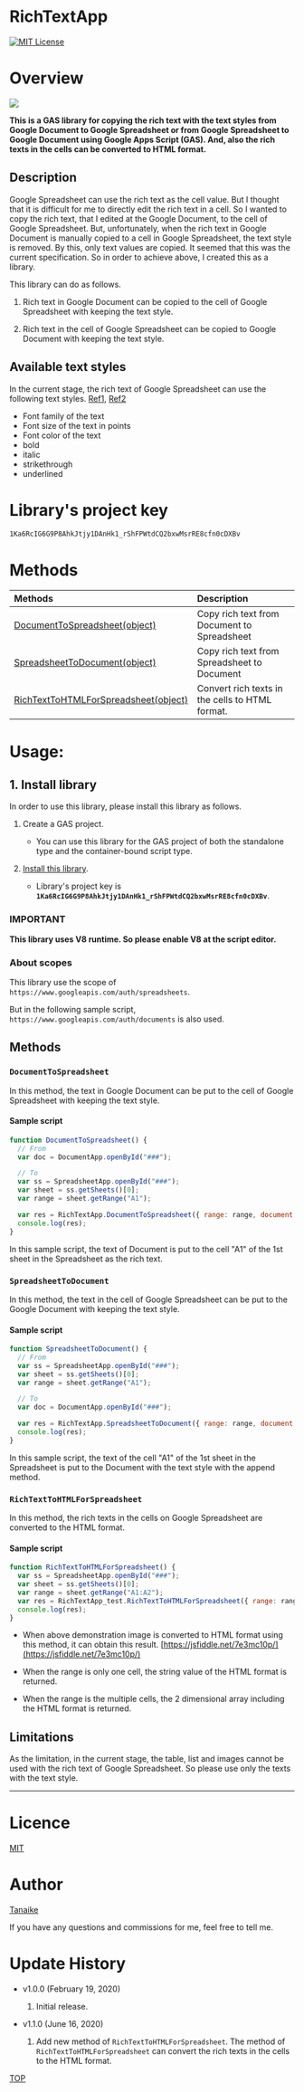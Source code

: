 # RichTextApp

<a name="top"></a>
[![MIT License](http://img.shields.io/badge/license-MIT-blue.svg?style=flat)](LICENCE)

<a name="overview"></a>

# Overview

![](images/fig1.png)

**This is a GAS library for copying the rich text with the text styles from Google Document to Google Spreadsheet or from Google Spreadsheet to Google Document using Google Apps Script (GAS). And, also the rich texts in the cells can be converted to HTML format.**

<a name="description"></a>

## Description

Google Spreadsheet can use the rich text as the cell value. But I thought that it is difficult for me to directly edit the rich text in a cell. So I wanted to copy the rich text, that I edited at the Google Document, to the cell of Google Spreadsheet. But, unfortunately, when the rich text in Google Document is manually copied to a cell in Google Spreadsheet, the text style is removed. By this, only text values are copied. It seemed that this was the current specification. So in order to achieve above, I created this as a library.

This library can do as follows.

1. Rich text in Google Document can be copied to the cell of Google Spreadsheet with keeping the text style.

2. Rich text in the cell of Google Spreadsheet can be copied to Google Document with keeping the text style.

## Available text styles

In the current stage, the rich text of Google Spreadsheet can use the following text styles. [Ref1](https://developers.google.com/apps-script/reference/spreadsheet/text-style-builder), [Ref2](https://developers.google.com/apps-script/reference/spreadsheet/text-style)

- Font family of the text
- Font size of the text in points
- Font color of the text
- bold
- italic
- strikethrough
- underlined

# Library's project key

```
1Ka6RcIG6G9P8AhkJtjy1DAnHk1_rShFPWtdCQ2bxwMsrRE8cfn0cDXBv
```

# Methods

| Methods                                                               | Description                                     |
| :-------------------------------------------------------------------- | :---------------------------------------------- |
| [DocumentToSpreadsheet(object)](#documenttospreadsheet)               | Copy rich text from Document to Spreadsheet     |
| [SpreadsheetToDocument(object)](#spreadsheettodocument)               | Copy rich text from Spreadsheet to Document     |
| [RichTextToHTMLForSpreadsheet(object)](#richtexttohtmlforspreadsheet) | Convert rich texts in the cells to HTML format. |

<a name="usage"></a>

# Usage:

## 1. Install library

In order to use this library, please install this library as follows.

1. Create a GAS project.

   - You can use this library for the GAS project of both the standalone type and the container-bound script type.

1. [Install this library](https://developers.google.com/apps-script/guides/libraries).

   - Library's project key is **`1Ka6RcIG6G9P8AhkJtjy1DAnHk1_rShFPWtdCQ2bxwMsrRE8cfn0cDXBv`**.

### IMPORTANT

**This library uses V8 runtime. So please enable V8 at the script editor.**

### About scopes

This library use the scope of `https://www.googleapis.com/auth/spreadsheets`.

But in the following sample script, `https://www.googleapis.com/auth/documents` is also used.

## Methods

<a name="documenttospreadsheet"></a>

### `DocumentToSpreadsheet`

In this method, the text in Google Document can be put to the cell of Google Spreadsheet with keeping the text style.

#### Sample script

```javascript
function DocumentToSpreadsheet() {
  // From
  var doc = DocumentApp.openById("###");

  // To
  var ss = SpreadsheetApp.openById("###");
  var sheet = ss.getSheets()[0];
  var range = sheet.getRange("A1");

  var res = RichTextApp.DocumentToSpreadsheet({ range: range, document: doc });
  console.log(res);
}
```

In this sample script, the text of Document is put to the cell "A1" of the 1st sheet in the Spreadsheet as the rich text.

<a name="spreadsheettodocument"></a>

### `SpreadsheetToDocument`

In this method, the text in the cell of Google Spreadsheet can be put to the Google Document with keeping the text style.

#### Sample script

```javascript
function SpreadsheetToDocument() {
  // From
  var ss = SpreadsheetApp.openById("###");
  var sheet = ss.getSheets()[0];
  var range = sheet.getRange("A1");

  // To
  var doc = DocumentApp.openById("###");

  var res = RichTextApp.SpreadsheetToDocument({ range: range, document: doc });
  console.log(res);
}
```

In this sample script, the text of the cell "A1" of the 1st sheet in the Spreadsheet is put to the Document with the text style with the append method.

<a name="richtexttohtmlforspreadsheet"></a>

### `RichTextToHTMLForSpreadsheet`

In this method, the rich texts in the cells on Google Spreadsheet are converted to the HTML format.

#### Sample script

```javascript
function RichTextToHTMLForSpreadsheet() {
  var ss = SpreadsheetApp.openById("###");
  var sheet = ss.getSheets()[0];
  var range = sheet.getRange("A1:A2");
  var res = RichTextApp_test.RichTextToHTMLForSpreadsheet({ range: range });
  console.log(res);
}
```

- When above demonstration image is converted to HTML format using this method, it can obtain this result. [https://jsfiddle.net/7e3mc10p/](https://jsfiddle.net/7e3mc10p/)

- When the range is only one cell, the string value of the HTML format is returned.
- When the range is the multiple cells, the 2 dimensional array including the HTML format is returned.

## Limitations

As the limitation, in the current stage, the table, list and images cannot be used with the rich text of Google Spreadsheet. So please use only the texts with the text style.

---

<a name="licence"></a>

# Licence

[MIT](LICENCE)

<a name="author"></a>

# Author

[Tanaike](https://tanaikech.github.io/about/)

If you have any questions and commissions for me, feel free to tell me.

<a name="updatehistory"></a>

# Update History

- v1.0.0 (February 19, 2020)

  1. Initial release.

- v1.1.0 (June 16, 2020)

  1. Add new method of `RichTextToHTMLForSpreadsheet`. The method of `RichTextToHTMLForSpreadsheet` can convert the rich texts in the cells to the HTML format.

[TOP](#top)
